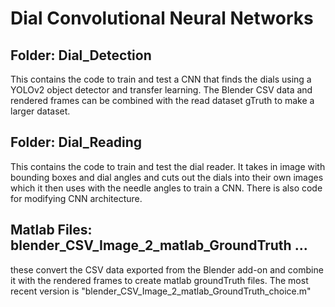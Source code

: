 # Dial Convolutional Neural Networks

## Folder: Dial_Detection
This contains the code to train and test a CNN that finds the dials using a YOLOv2 object detector and transfer learning. The Blender CSV data and rendered frames can be combined with the read dataset gTruth to make a larger dataset.

## Folder: Dial_Reading
This contains the code to train and test the dial reader. It takes in image with bounding boxes and dial angles and cuts out the dials into their own images which it then uses with the needle angles to train a CNN. There is also code for modifying CNN architecture.

## Matlab Files: blender_CSV_Image_2_matlab_GroundTruth ...
these convert the CSV data exported from the Blender add-on and combine it with the rendered frames to create matlab groundTruth files. The most recent version is "blender_CSV_Image_2_matlab_GroundTruth_choice.m"